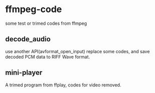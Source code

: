# ffmpeg-code
some test or trimed codes from ffmpeg

## decode_audio
use another API(avformat_open_input) replace some codes, and save decoded PCM data to RIFF Wave format.
## mini-player
A trimed program from ffplay, codes for video removed.
